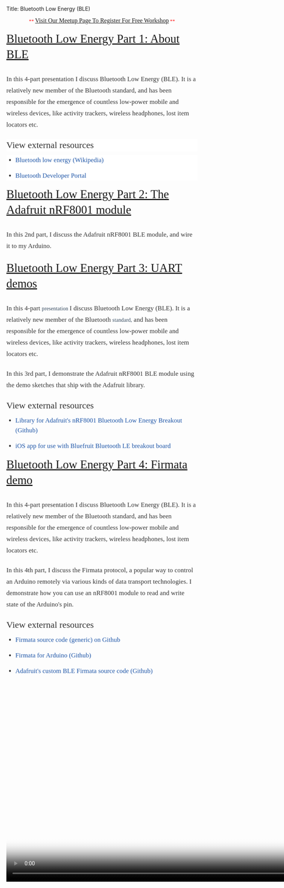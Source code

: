 Title: Bluetooth Low Energy (BLE)

<div class="jumbotron">
<div class="container-fluid">
<h2 class="section-title" data-lecture-id="339531" data-lecture-url="/courses/arduino-sbs/lectures/339531" data-next-lecture-id="339532" data-next-lecture-url="/courses/arduino-sbs/lectures/339532" data-previous-lecture-id="276245" data-previous-lecture-url="/courses/arduino-sbs/lectures/276245" id="lecture_heading" style="box-sizing: border-box; color: #333333; font-family: proxima; font-size: 31px; line-height: 41px; margin-bottom: 18px; margin-top: 10px; text-align: center;">
<span style="color: red; font-family: 'Times New Roman'; font-size: small; font-weight: normal; line-height: normal;">**&nbsp;</span><a href="http://www.meetup.com/HackerSpaceTech/" rel="nofollow" style="font-family: 'Times New Roman'; font-size: medium; font-weight: normal; line-height: normal; text-align: center;" target="_blank">Visit Our Meetup Page To Register For Free Workshop</a><span style="color: red; font-family: 'Times New Roman'; font-size: small; font-weight: normal; line-height: normal;">&nbsp;**</span></h2>
<h2 class="section-title" data-lecture-id="339531" data-lecture-url="/courses/arduino-sbs/lectures/339531" data-next-lecture-id="339532" data-next-lecture-url="/courses/arduino-sbs/lectures/339532" data-previous-lecture-id="276245" data-previous-lecture-url="/courses/arduino-sbs/lectures/276245" id="lecture_heading" style="box-sizing: border-box; color: #333333; font-family: Proxima; font-size: 31px; line-height: 41px; margin-bottom: 18px; margin-top: 10px;">
<span style="font-weight: normal;"><a href="http://txplore.tv/courses/arduino-sbs/lectures/339531?affcode=6107_xiz8dp9c" rel="nofollow" target="_blank">Bluetooth Low Energy Part 1: About BLE</a></span></h2>
<div class="lecture-attachment" style="box-sizing: border-box; font-family: proxima; margin-bottom: 20px; margin-top: 30px;">
<div class="attachment-data" style="box-sizing: border-box; color: #333333; font-size: 14px; line-height: 20px;">
</div>
<div class="attachment-data" style="box-sizing: border-box; color: #333333; font-size: 14px; line-height: 20px;">
</div>
<div class="lecture-text-container" style="box-sizing: border-box;">
<div style="box-sizing: border-box; color: #333333; font-size: 17px; letter-spacing: 0.1px; line-height: 30px; margin-bottom: 22px;">
</div>
<div style="box-sizing: border-box; color: #333333; font-size: 17px; letter-spacing: 0.1px; line-height: 30px; margin-bottom: 22px;">
In this 4-part presentation I discuss Bluetooth Low Energy (BLE). It is a relatively new member of the Bluetooth standard, and has been responsible for the emergence of countless low-power mobile and wireless devices, like activity trackers, wireless headphones, lost item locators etc.</div>
<h3 style="background-color: white; box-sizing: border-box; color: #333333; font-size: 24px; font-weight: 500; line-height: 33px; margin-bottom: 10px; margin-top: 20px;">
View external resources</h3>
<ul style="background-color: white; box-sizing: border-box; color: #333333; font-size: 14px; line-height: 20px; margin-bottom: 10px; margin-top: 0px;">
<li style="box-sizing: border-box; font-size: 17px; line-height: 26px; margin-bottom: 15px;"><a href="https://en.wikipedia.org/wiki/Bluetooth_low_energy" style="background: 0px 0px; box-sizing: border-box; color: #2057a8; text-decoration: none;" target="_blank"><span class="ellipsis" style="box-sizing: border-box;">Bluetooth low energy (Wikipedia)</span></a></li>
<li style="box-sizing: border-box; font-size: 17px; line-height: 26px; margin-bottom: 15px;"><span class="ellipsis" style="box-sizing: border-box;"><a href="https://developer.bluetooth.org/Pages/default.aspx" style="background: 0px 0px; box-sizing: border-box; color: #2057a8; text-decoration: none;" target="_blank">Bluetooth Developer Portal</a></span></li>
</ul>
<div>
<h2 class="section-title" data-lecture-id="339532" data-lecture-url="/courses/arduino-sbs/lectures/339532" data-next-lecture-id="339533" data-next-lecture-url="/courses/arduino-sbs/lectures/339533" data-previous-lecture-id="339531" data-previous-lecture-url="/courses/arduino-sbs/lectures/339531" id="lecture_heading" style="box-sizing: border-box; color: #333333; font-size: 31px; line-height: 41px; margin-bottom: 18px; margin-top: 10px;">
<span style="font-weight: normal;"><a href="http://txplore.tv/courses/arduino-sbs/lectures/339532?affcode=6107_xiz8dp9c" rel="nofollow" target="_blank">Bluetooth Low Energy Part 2: The Adafruit nRF8001 module</a></span></h2>
<div class="lecture-attachment" style="box-sizing: border-box; margin-bottom: 20px; margin-top: 30px;">
<div class="lecture-text-container" style="box-sizing: border-box;">
<div style="box-sizing: border-box; color: #333333; font-size: 17px; letter-spacing: 0.1px; line-height: 30px; margin-bottom: 22px;">
In this 2nd part, I discuss the Adafruit nRF8001 BLE module, and wire it to my Arduino.</div>
<h2 class="section-title" data-lecture-id="339533" data-lecture-url="/courses/arduino-sbs/lectures/339533" data-next-lecture-id="339534" data-next-lecture-url="/courses/arduino-sbs/lectures/339534" data-previous-lecture-id="339532" data-previous-lecture-url="/courses/arduino-sbs/lectures/339532" id="lecture_heading" style="box-sizing: border-box; color: #333333; font-size: 31px; line-height: 41px; margin-bottom: 18px; margin-top: 10px;">
<span style="font-weight: normal;"><a href="http://txplore.tv/courses/arduino-sbs/lectures/339533?affcode=6107_xiz8dp9c" rel="nofollow" target="_blank">Bluetooth Low Energy Part 3: UART demos</a></span></h2>
<div class="lecture-attachment" style="box-sizing: border-box; margin-bottom: 20px; margin-top: 30px;">
<div class="attachment-data" style="box-sizing: border-box; color: #333333; font-size: 14px; line-height: 20px;">
</div>
<div class="attachment-data" style="box-sizing: border-box; color: #333333; font-size: 14px; line-height: 20px;">
</div>
<div class="lecture-text-container" style="box-sizing: border-box;">
<div style="box-sizing: border-box; color: #333333; font-size: 17px; letter-spacing: 0.1px; line-height: 30px; margin-bottom: 22px;">
</div>
<div style="box-sizing: border-box; letter-spacing: 0.1px; margin-bottom: 22px;">
<span style="color: #333333;"><span style="font-size: 17px; line-height: 30px;">In this 4-part </span></span><span style="color: #34495e;"><span style="font-size: 14px; line-height: 22.4px;">presentation&nbsp;</span></span><span style="color: #333333;"><span style="font-size: 17px; line-height: 30px;">I discuss Bluetooth Low Energy (BLE). It is a relatively new member of the Bluetooth&nbsp;</span></span><g style="box-sizing: border-box; color: #34495e; font-size: 14px; line-height: 1.6em;">standard,</g><span style="color: #333333;"><span style="font-size: 17px; line-height: 30px;">&nbsp;and has been responsible for the emergence of countless low-power mobile and wireless devices, like activity trackers, wireless headphones, lost item locators etc.</span></span></div>
<div style="box-sizing: border-box; color: #333333; font-size: 17px; letter-spacing: 0.1px; line-height: 30px; margin-bottom: 22px;">
In this 3rd part, I demonstrate the Adafruit nRF8001 BLE module using the demo sketches that ship with the Adafruit library.</div>
<h3 style="box-sizing: border-box; color: #333333; font-family: inherit; font-size: 24px; font-weight: 500; line-height: 33px; margin-bottom: 10px; margin-top: 20px;">
View external resources</h3>
<ul style="box-sizing: border-box; color: #333333; font-size: 14px; line-height: 20px; margin-bottom: 10px; margin-top: 0px;">
<li style="box-sizing: border-box; font-size: 17px; line-height: 26px; margin-bottom: 15px;"><a href="https://github.com/adafruit/Adafruit_nRF8001" style="background-attachment: initial; background-clip: initial; background-image: initial; background-origin: initial; background-position: 0px 0px; background-repeat: initial; background-size: initial; box-sizing: border-box; color: #2057a8; text-decoration: none;" target="_blank"><span class="ellipsis" style="box-sizing: border-box;">Library for Adafruit's nRF8001 Bluetooth Low Energy Breakout (Github)</span></a></li>
<li style="box-sizing: border-box; font-size: 17px; line-height: 26px; margin-bottom: 15px;"><span class="ellipsis" style="box-sizing: border-box;"><a href="https://github.com/adafruit/Bluefruit_LE_Connect" style="background-attachment: initial; background-clip: initial; background-image: initial; background-origin: initial; background-position: 0px 0px; background-repeat: initial; background-size: initial; box-sizing: border-box; color: #2057a8; text-decoration: none;" target="_blank">iOS app for use with Bluefruit Bluetooth LE breakout board</a></span></li>
</ul>
<div style="color: #333333;">
<h2 class="section-title" data-lecture-id="339534" data-lecture-url="/courses/arduino-sbs/lectures/339534" data-next-lecture-id="276246" data-next-lecture-url="/courses/arduino-sbs/lectures/276246" data-previous-lecture-id="339533" data-previous-lecture-url="/courses/arduino-sbs/lectures/339533" id="lecture_heading" style="box-sizing: border-box; font-family: inherit; font-size: 31px; line-height: 41px; margin-bottom: 18px; margin-top: 10px;">
<span style="font-weight: normal;"><a href="http://txplore.tv/courses/arduino-sbs/lectures/339534?affcode=6107_xiz8dp9c" rel="nofollow" target="_blank">Bluetooth Low Energy Part 4: Firmata demo</a></span></h2>
<div class="lecture-attachment" style="box-sizing: border-box; margin-bottom: 20px; margin-top: 30px;">
<div class="attachment-data" style="box-sizing: border-box;">
</div>
<div class="attachment-data" style="box-sizing: border-box;">
</div>
<div class="lecture-text-container" style="box-sizing: border-box;">
<div style="box-sizing: border-box; font-size: 17px; letter-spacing: 0.1px; line-height: 30px; margin-bottom: 22px;">
</div>
<div style="box-sizing: border-box; font-size: 17px; letter-spacing: 0.1px; line-height: 30px; margin-bottom: 22px;">
In this 4-part presentation I discuss Bluetooth Low Energy (BLE). It is a relatively new member of the Bluetooth standard, and has been responsible for the emergence of countless low-power mobile and wireless devices, like activity trackers, wireless headphones, lost item locators etc.</div>
<div style="box-sizing: border-box; font-size: 17px; letter-spacing: 0.1px; line-height: 30px; margin-bottom: 22px;">
In this 4th part, I discuss the Firmata protocol, a popular way to control an Arduino remotely via various kinds of data transport technologies. I demonstrate how you can use an nRF8001 module to read and write state of the Arduino's pin.</div>
<h3 style="box-sizing: border-box; font-family: inherit; font-size: 24px; font-weight: 500; line-height: 33px; margin-bottom: 10px; margin-top: 20px;">
View external resources</h3>
<ul style="box-sizing: border-box; margin-bottom: 10px; margin-top: 0px;">
<li style="box-sizing: border-box; font-size: 17px; line-height: 26px; margin-bottom: 15px;"><a href="https://github.com/firmata/protocol" style="background-attachment: initial; background-clip: initial; background-image: initial; background-origin: initial; background-position: 0px 0px; background-repeat: initial; background-size: initial; box-sizing: border-box; color: #2057a8; text-decoration: none;" target="_blank"><span class="ellipsis" style="box-sizing: border-box;">Firmata source code (generic) on Github</span></a></li>
<li style="box-sizing: border-box; font-size: 17px; line-height: 26px; margin-bottom: 15px;"><a href="https://github.com/firmata/arduino" style="background-attachment: initial; background-clip: initial; background-image: initial; background-origin: initial; background-position: 0px 0px; background-repeat: initial; background-size: initial; box-sizing: border-box; color: #2057a8; text-decoration: none;" target="_blank"><span class="ellipsis" style="box-sizing: border-box;">Firmata for Arduino (Github)</span></a></li>
<li style="box-sizing: border-box; font-size: 17px; line-height: 26px; margin-bottom: 15px;"><span class="ellipsis" style="box-sizing: border-box;"><a href="https://github.com/adafruit/Adafruit_BLEFirmata" style="background-attachment: initial; background-clip: initial; background-image: initial; background-origin: initial; background-position: 0px 0px; background-repeat: initial; background-size: initial; box-sizing: border-box; color: #2057a8; text-decoration: none;" target="_blank">Adafruit's custom BLE Firmata source code (Github)</a></span></li>
</ul>
<div style="box-sizing: border-box; font-size: 17px; letter-spacing: 0.1px; line-height: 30px; margin-bottom: 22px;">
</div>
</div>
</div>
<div class="lecture-attachment" style="box-sizing: border-box; margin-bottom: 20px; margin-top: 30px;">
<div class="attachment-data" style="box-sizing: border-box;">
</div>
<div class="wistia_responsive_padding" style="box-sizing: border-box;">
<div class="wistia_responsive_wrapper" style="box-sizing: border-box;">
<div class="wistia_video_foam_dummy" data-source-container-id="wistia-3yb25g5gmv" style="border: 0px; box-sizing: border-box; height: 0px; margin: 0px; padding: 0px; position: static; visibility: hidden; width: auto;">
</div>
<div class="attachment-wistia-player stillSnap=false wistia_embed WS wistia_async_3yb25g5gmv autoPlay=true" data-still-url="https://fast.wistia.com/assets/images/zebra/elements/dashed-thumbnail.png" data-wistia-id="3yb25g5gmv" id="wistia-3yb25g5gmv" style="box-sizing: border-box; height: 511px; margin: auto; width: 908px;">
<div id="wistia_chrome_1987" style="box-sizing: content-box; display: inline-block; height: 511px; margin: 0px; overflow: hidden; padding: 0px; position: relative; vertical-align: top; width: 908px; zoom: 1;">
<div id="wistia_grid_1992_wrapper" style="box-sizing: content-box; font-family: Arial, sans-serif; font-size: 14px; height: 511px; position: relative; width: 908px;">
<div id="wistia_grid_1992_above" style="box-sizing: content-box; font-size: 0px; height: 0px; line-height: 0px; position: relative;">
</div>
<div id="wistia_grid_1992_main" style="box-sizing: content-box; height: 511px; left: 0px; margin-top: 0px; position: relative; width: 908px;">
<div id="wistia_grid_1992_behind" style="box-sizing: content-box; height: 511px; left: 0px; position: absolute; top: 0px; width: 908px;">
</div>
<div id="wistia_grid_1992_center" style="box-sizing: content-box; height: 511px; overflow: hidden; position: relative; width: 908px;">
<div id="wistia_video_wrapper_1994" style="box-sizing: content-box; display: inline-block; height: 511px; margin: 0px; overflow: hidden; padding: 0px; position: relative; vertical-align: top; width: 908px; zoom: 1;">
<div id="wistia_1991_romulus" style="background-attachment: initial; background-clip: initial; background-image: initial; background-origin: initial; background-position: initial; background-repeat: initial; background-size: initial; box-sizing: content-box; height: 511px; overflow: hidden; position: relative; width: 908px;">
<video id="wistia_1991" poster="http://fast.wistia.com/assets/images/blank.gif" preload="auto" style="background-attachment: initial; background-clip: initial; background-image: initial; background-origin: initial; background-position: initial; background-repeat: initial; background-size: initial; box-sizing: content-box; display: block; height: 511px; line-height: 20px; object-fit: fill; position: relative; vertical-align: baseline; visibility: visible; width: 908px;"></video><br />
<div class="wistia_romulus_control wistia_romulus_hidden" id="wistia_still_1996" style="-webkit-font-smoothing: antialiased; background-color: white; box-sizing: content-box; cursor: pointer; line-height: 20px; opacity: 0; transition: opacity 200ms linear 0s, width 0s linear 200ms, height 0s linear 200ms; z-index: 1;">
</div>
<div alt="Click to pause" class="wistia_romulus_control wistia_romulus_hidden playing" id="wistia_smallPlayButton_2020" style="-webkit-font-smoothing: antialiased; background: url(&quot;data:image/png; bottom: 0px; box-sizing: content-box; cursor: pointer; height: 0px; left: 0px; line-height: 20px; opacity: 0; position: absolute; transition: opacity 200ms linear 0s, width 0s linear 200ms, height 0s linear 200ms; width: 0px; z-index: 1;">
</div>
<div alt="Playbar - click to seek" class="wistia_romulus_control wistia_romulus_hidden wistia_playbar" id="wistia_playbarControl_2025" style="-webkit-font-smoothing: antialiased; -webkit-user-select: none; background-color: white; bottom: 0px; box-sizing: content-box; cursor: pointer; height: 0px; left: 55px; line-height: 20px; opacity: 0; overflow: hidden; position: absolute; transition: opacity 200ms linear 0s, width 0s linear 200ms, height 0s linear 200ms; width: 743px; z-index: 1;">
<div id="wistia_playbar_background_2030" style="background: rgba(123, 121, 106, 0.498039); box-sizing: content-box; height: 24px; left: 4px; pointer-events: none; position: absolute; top: 4px; width: 735px;">
</div>
<div class="wistia_buffered" id="buffered_2031" style="background: rgba(223, 221, 206, 0.8); box-sizing: content-box; height: 24px; left: 4px; position: absolute; top: 4px; width: 51px;">
</div>
<div style="border: 4px solid rgba(123, 121, 106, 0.8); box-sizing: content-box; height: 24px; left: 0px; pointer-events: none; position: absolute; top: 0px; width: 735px;">
</div>
<div class="wistia_played" id="watched_2032" style="background-image: url(&quot;data:image/png; box-sizing: content-box; height: 32px; left: 0px; overflow: hidden; position: absolute; top: 0px; transition: width 300ms linear 0s; width: 7px;">
<div class="wistia_time" id="time_2033" style="bottom: 7px; box-sizing: content-box; color: rgba(255, 255, 255, 0.701961); cursor: pointer; display: inline-block; font-size: 15px; font-weight: bold; left: auto; line-height: 1.1em; position: absolute; right: 4px; text-shadow: rgb(123, 121, 106) 0px 0px 9px; white-space: nowrap; width: auto;">
0:05</div>
</div>
<div class="wistia_scrub_bar" id="scrub_bar_2036" style="box-sizing: content-box; height: 32px; left: 7px; position: absolute; top: 0px; transition: left 300ms linear 0s; width: 4px;">
<div class="wistia_scrub_bar_top" style="background: rgba(255, 255, 255, 0.329412); box-sizing: content-box; height: 4px; left: 0px; position: absolute; top: 0px; width: 4px;">
</div>
<div class="wistia_scrub_bar_middle" style="background: rgba(255, 255, 255, 0.658824); box-sizing: content-box; height: 24px; left: 0px; position: absolute; top: 4px; width: 4px;">
</div>
<div class="wistia_scrub_bar_bottom" style="background: rgba(255, 255, 255, 0.329412); box-sizing: content-box; height: 4px; left: 0px; position: absolute; top: 28px; width: 4px;">
</div>
<div>
<br /></div>
</div>
</div>
</div>
</div>
</div>
</div>
</div>
</div>
</div>
</div>
</div>
</div>
</div>
</div>
</div>
</div>
</div>
</div>
</div>
</div>

</div></div>